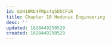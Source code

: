 ```yaml
---
id: GUH10Rb4FMpc4q5DDCFiR
title: Chapter 10 Hedonic Engineering
desc: ''
updated: 1628449250529
created: 1628449250529
---
```


